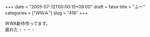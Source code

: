 +++
date = "2005-07-12T00:00:15+09:00"
draft = false
title = "ふー"
categories = ["ＷＷＡ"]
slug = "416"
+++

<div>WWA新作作ってます。</div>
<div>疲れた・・・・</div>

